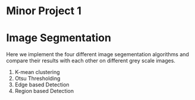 # Minor Project 1

# **Image Segmentation**

Here we implement the four different image segementation algorithms and compare their results with each other on different grey scale images.
1. K-mean clustering
2. Otsu Thresholding
3. Edge based Detection
4. Region based Detection
